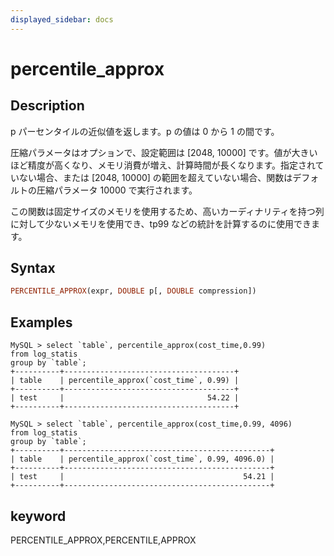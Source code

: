 ```yaml
---
displayed_sidebar: docs
---
```


# percentile_approx

## Description

p パーセンタイルの近似値を返します。p の値は 0 から 1 の間です。

圧縮パラメータはオプションで、設定範囲は [2048, 10000] です。値が大きいほど精度が高くなり、メモリ消費が増え、計算時間が長くなります。指定されていない場合、または [2048, 10000] の範囲を超えていない場合、関数はデフォルトの圧縮パラメータ 10000 で実行されます。

この関数は固定サイズのメモリを使用するため、高いカーディナリティを持つ列に対して少ないメモリを使用でき、tp99 などの統計を計算するのに使用できます。

## Syntax

```Haskell
PERCENTILE_APPROX(expr, DOUBLE p[, DOUBLE compression])
```

## Examples

```plain text
MySQL > select `table`, percentile_approx(cost_time,0.99)
from log_statis
group by `table`;
+----------+--------------------------------------+
| table    | percentile_approx(`cost_time`, 0.99) |
+----------+--------------------------------------+
| test     |                                54.22 |
+----------+--------------------------------------+

MySQL > select `table`, percentile_approx(cost_time,0.99, 4096)
from log_statis
group by `table`;
+----------+----------------------------------------------+
| table    | percentile_approx(`cost_time`, 0.99, 4096.0) |
+----------+----------------------------------------------+
| test     |                                        54.21 |
+----------+----------------------------------------------+
```

## keyword

PERCENTILE_APPROX,PERCENTILE,APPROX